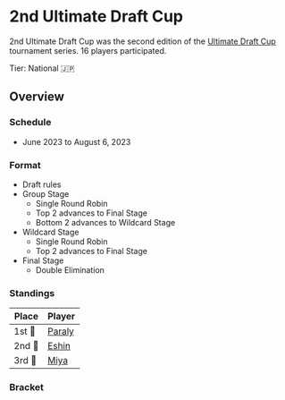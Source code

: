 # 2nd Ultimate Draft Cup

2nd Ultimate Draft Cup was the second edition of the [Ultimate Draft Cup](jpdraftmain.md) tournament series.
16 players participated.

Tier: National :jp:

## Overview

### Schedule
- June 2023 to August 6, 2023

### Format
- Draft rules
- Group Stage
    - Single Round Robin
    - Top 2 advances to Final Stage
    - Bottom 2 advances to Wildcard Stage
- Wildcard Stage
    - Single Round Robin
    - Top 2 advances to Final Stage
- Final Stage
    - Double Elimination

### Standings

|Place|Player|
|-|-|
|1st :1st_place_medal:| [Paraly](../../players/japanese/paraly.md) |
|2nd :2nd_place_medal:| [Eshin](../../players/japanese/eshin.md) |
|3rd :3rd_place_medal:| [Miya](../../players/japanese/miya.md) |

### Bracket